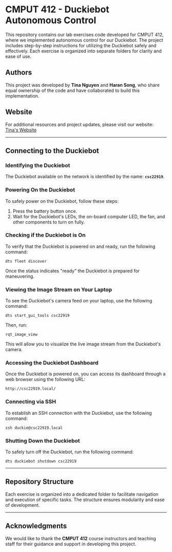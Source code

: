 # CMPUT 412 - Duckiebot Autonomous Control

This repository contains our lab exercises code developed for CMPUT 412, where we implemented autonomous control for our Duckiebot. The project includes step-by-step instructions for utilizing the Duckiebot safely and effectively. Each exercise is organized into separate folders for clarity and ease of use.

## Authors
This project was developed by **Tina Nguyen** and **Haran Song**, who share equal ownership of the code and have collaborated to build this implementation.

## Website
For additional resources and project updates, please visit our website:
[Tina's Website](https://tina-nguyen3004.github.io/duckieLabs/)

---

## Connecting to the Duckiebot
### Identifying the Duckiebot
The Duckiebot available on the network is identified by the name: **`csc22919`**.

### Powering On the Duckiebot
To safely power on the Duckiebot, follow these steps:
1. Press the battery button once.
2. Wait for the Duckiebot's LEDs, the on-board computer LED, the fan, and other components to turn on fully.

### Checking if the Duckiebot is On
To verify that the Duckiebot is powered on and ready, run the following command:
```
dts fleet discover
```
Once the status indicates "ready" the Duckiebot is prepared for maneuvering.

### Viewing the Image Stream on Your Laptop
To see the Duckiebot's camera feed on your laptop, use the following command:
```
dts start_gui_tools csc22919
```
Then, run:
```
rqt_image_view
```
This will allow you to visualize the live image stream from the Duckiebot's camera.


### Accessing the Duckiebot Dashboard
Once the Duckiebot is powered on, you can access its dashboard through a web browser using the following URL:
```
http://csc22919.local/
```

### Connecting via SSH
To establish an SSH connection with the Duckiebot, use the following command:
```
ssh duckie@csc22919.local
```

### Shutting Down the Duckiebot
To safely turn off the Duckiebot, run the following command:
```
dts duckiebot shutdown csc22919
```

---

## Repository Structure
Each exercise is organized into a dedicated folder to facilitate navigation and execution of specific tasks. The structure ensures modularity and ease of development.

---

## Acknowledgments
We would like to thank the **CMPUT 412** course instructors and teaching staff for their guidance and support in developing this project.